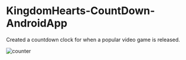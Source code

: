 # KingdomHearts-CountDown-AndroidApp
Created a countdown clock for when a popular video game is released. 


![counter](https://user-images.githubusercontent.com/25066859/45400222-4bfb5400-b619-11e8-95be-aadaab2c190a.JPG)
